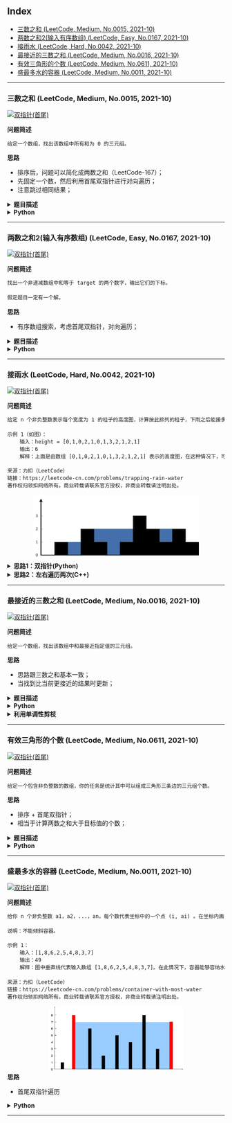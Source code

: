 Index
---
- [三数之和 (LeetCode, Medium, No.0015, 2021-10)](#三数之和-leetcode-medium-no0015-2021-10)
- [两数之和2(输入有序数组) (LeetCode, Easy, No.0167, 2021-10)](#两数之和2输入有序数组-leetcode-easy-no0167-2021-10)
- [接雨水 (LeetCode, Hard, No.0042, 2021-10)](#接雨水-leetcode-hard-no0042-2021-10)
- [最接近的三数之和 (LeetCode, Medium, No.0016, 2021-10)](#最接近的三数之和-leetcode-medium-no0016-2021-10)
- [有效三角形的个数 (LeetCode, Medium, No.0611, 2021-10)](#有效三角形的个数-leetcode-medium-no0611-2021-10)
- [盛最多水的容器 (LeetCode, Medium, No.0011, 2021-10)](#盛最多水的容器-leetcode-medium-no0011-2021-10)

---

### 三数之和 (LeetCode, Medium, No.0015, 2021-10)


[![双指针(首尾)](https://img.shields.io/badge/双指针(首尾)-lightgray.svg)](专题-双指针(首尾).md)

<!-- Tag: 双指针(首尾) -->

<summary><b>问题简述</b></summary> 

```text
给定一个数组，找出该数组中所有和为 0 的三元组。
```

<summary><b>思路</b></summary>

- 排序后，问题可以简化成两数之和（LeetCode-167）；
- 先固定一个数，然后利用首尾双指针进行对向遍历；
- 注意跳过相同结果；


<details><summary><b>题目描述</b></summary> 

```text
给你一个包含 n 个整数的数组 nums，判断 nums 中是否存在三个元素 a，b，c ，使得 a + b + c = 0 ？请你找出所有和为 0 且不重复的三元组。

注意：答案中不可以包含重复的三元组。

示例 1：
    输入：nums = [-1,0,1,2,-1,-4]
    输出：[[-1,-1,2],[-1,0,1]]

示例 2：
    输入：nums = []
    输出：[]

示例 3：
    输入：nums = [0]
    输出：[]

提示：
    0 <= nums.length <= 3000
    -10^5 <= nums[i] <= 10^5

来源：力扣（LeetCode）
链接：https://leetcode-cn.com/problems/3sum
著作权归领扣网络所有。商业转载请联系官方授权，非商业转载请注明出处。
```

</details>


<details><summary><b>Python</b></summary> 

```python
from typing import List

class Solution:
    def threeSum(self, nums: List[int]) -> List[List[int]]:
        
        # assert
        ret = []
        L = len(nums)
        if L < 3:
            return ret

        # 设置目标值
        target = 0
        # 排序
        nums = sorted(nums)

        for i in range(L - 2):  # 固定第一个数
            # 剪枝
            if i > 0 and nums[i] == nums[i - 1]: continue
            if nums[i] + nums[i + 1] + nums[i + 2] > target: break
            if nums[i] + nums[L - 2] + nums[L - 1] < target: continue

            # 设置左右指针
            l, r = i + 1, L - 1
            while l < r:

                s = nums[i] + nums[l] + nums[r]
                if s < target:
                    l += 1
                elif s > target:
                    r -= 1
                else:  # s == target
                    ret.append([nums[i], nums[l], nums[r]])

                    # 同时移动双指针
                    l += 1
                    r -= 1

                    # 如果跟上一个值相同，就跳过
                    while l < r and nums[l] == nums[l - 1]: l += 1
                    while l < r and nums[r] == nums[r + 1]: r -= 1

        return ret

```

</details>

---

### 两数之和2(输入有序数组) (LeetCode, Easy, No.0167, 2021-10)


[![双指针(首尾)](https://img.shields.io/badge/双指针(首尾)-lightgray.svg)](专题-双指针(首尾).md)

<!-- Tag: 双指针(首尾) -->

<summary><b>问题简述</b></summary>

```txt
找出一个非递减数组中和等于 target 的两个数字，输出它们的下标。

假定题目一定有一个解。
```

<summary><b>思路</b></summary>

- 有序数组搜索，考虑首尾双指针，对向遍历；

<details><summary><b>题目描述</b></summary>

```txt
给定一个已按照 非递减顺序排列 的整数数组 numbers ，请你从数组中找出两个数满足相加之和等于目标数 target 。

函数应该以长度为 2 的整数数组的形式返回这两个数的下标值。numbers 的下标 从 1 开始计数 ，所以答案数组应当满足 1 <= answer[0] < answer[1] <= numbers.length 。

你可以假设每个输入 只对应唯一的答案 ，而且你 不可以 重复使用相同的元素。

 
示例 1：
    输入：numbers = [2,7,11,15], target = 9
    输出：[1,2]
    解释：2 与 7 之和等于目标数 9 。因此 index1 = 1, index2 = 2 。
示例 2：
    输入：numbers = [2,3,4], target = 6
    输出：[1,3]
示例 3：
    输入：numbers = [-1,0], target = -1
    输出：[1,2]


提示：
    2 <= numbers.length <= 3 * 10^4
    -1000 <= numbers[i] <= 1000
    numbers 按 非递减顺序 排列
    -1000 <= target <= 1000
    仅存在一个有效答案

来源：力扣（LeetCode）
链接：https://leetcode-cn.com/problems/two-sum-ii-input-array-is-sorted
著作权归领扣网络所有。商业转载请联系官方授权，非商业转载请注明出处。
```

</details>


<details><summary><b>Python</b></summary>

```python
class Solution:
    def twoSum(self, numbers: List[int], target: int) -> List[int]:
        """"""
        lo, hi = 0, len(numbers) - 1

        while lo < hi:
            tmp = numbers[lo] + numbers[hi]

            if tmp < target:
                lo += 1
            elif tmp > target:
                hi -= 1
            else:
                return [lo + 1, hi + 1]
```

</details>

---

### 接雨水 (LeetCode, Hard, No.0042, 2021-10)


[![双指针(首尾)](https://img.shields.io/badge/双指针(首尾)-lightgray.svg)](专题-双指针(首尾).md)

<!-- Tag: 双指针(首尾) -->

<summary><b>问题简述</b></summary>

```txt
给定 n 个非负整数表示每个宽度为 1 的柱子的高度图，计算按此排列的柱子，下雨之后能接多少雨水。

示例 1（如图）：
    输入：height = [0,1,0,2,1,0,1,3,2,1,2,1]
    输出：6
    解释：上面是由数组 [0,1,0,2,1,0,1,3,2,1,2,1] 表示的高度图，在这种情况下，可以接 6 个单位的雨水（蓝色部分表示雨水）。 

来源：力扣（LeetCode）
链接：https://leetcode-cn.com/problems/trapping-rain-water
著作权归领扣网络所有。商业转载请联系官方授权，非商业转载请注明出处。
```

<div align="center"><img src="../_assets/rainwatertrap.png" height="150" /></div>


<details><summary><b>思路1：双指针(Python)</b></summary>

- 

```Python
class Solution:
    def trap(self, height: List[int]) -> int:
        """"""
        l, r = 0, len(height) - 1
        
        ans = 0
        max_l = max_r = 0  # 保存当前位置时，左右最高的柱子
        
        while l <= r:
            if height[l] <= height[r]:
                if height[l] > max_l:
                    max_l = height[l]
                else:
                    ans += max_l - height[l]
                l += 1
            else:
                if height[r] > max_r:
                    max_r = height[r]
                else:
                    ans += max_r - height[r]
                r -= 1
                
        return ans
``` 

</details>


<details><summary><b>思路2：左右遍历两次(C++)</b></summary>

```C++
class Solution {
public:
    int trap(vector<int>& H) {
        int n = H.size();
        
        vector<int> l_max(H);
        vector<int> r_max(H);
        
        for(int i=1; i<n; i++)
            l_max[i] = max(l_max[i-1], l_max[i]);
        
        for(int i=n-2; i>=0; i--)
            r_max[i] = max(r_max[i+1], r_max[i]);
        
        int ret = 0;
        for (int i=1; i<n-1; i++)
            ret += min(l_max[i], r_max[i]) - H[i];
        
        return ret;
    }
};
``` 

</details>

---

### 最接近的三数之和 (LeetCode, Medium, No.0016, 2021-10)


[![双指针(首尾)](https://img.shields.io/badge/双指针(首尾)-lightgray.svg)](专题-双指针(首尾).md)

<!-- Tag: 双指针(首尾) -->

<summary><b>问题简述</b></summary> 

```text
给定一个数组，找出该数组中和最接近指定值的三元组。
```

<summary><b>思路</b></summary> 

- 思路跟三数之和基本一致；
- 当找到比当前更接近的结果时更新；

<details><summary><b>题目描述</b></summary> 

```text
给定一个包括 n 个整数的数组 nums 和 一个目标值 target。找出 nums 中的三个整数，使得它们的和与 target 最接近。返回这三个数的和。假定每组输入只存在唯一答案。

示例：
    输入：nums = [-1,2,1,-4], target = 1
    输出：2
    解释：与 target 最接近的和是 2 (-1 + 2 + 1 = 2) 。

提示：
    3 <= nums.length <= 10^3
    -10^3 <= nums[i] <= 10^3
    -10^4 <= target <= 10^4

来源：力扣（LeetCode）
链接：https://leetcode-cn.com/problems/3sum-closest
著作权归领扣网络所有。商业转载请联系官方授权，非商业转载请注明出处。
```

</details>

<details><summary><b>Python</b></summary> 

```python
from typing import List

class Solution:
    def threeSumClosest(self, nums: List[int], target: int) -> int:
        """"""
        nums = sorted(nums)

        L = len(nums)
        ret = nums[0] + nums[1] + nums[2]  # 初始化，len(nums) >= 3
        for i in range(L - 2):

            # 跳过重复元素
            if i > 0 and nums[i] == nums[i - 1]:
                continue

            # 利用单调性剪纸
            min_s = nums[i] + nums[i + 1] + nums[i + 2]  # 最小和
            if min_s > target:
                if abs(min_s - target) < abs(ret - target):
                    ret = min_s
                break

            max_s = nums[i] + nums[L - 2] + nums[L - 1]  # 最大和
            if max_s < target:
                ret = max_s
                continue

            # 初始化双指针
            l, r = i + 1, L - 1
            while l < r:
                s = nums[i] + nums[l] + nums[r]
                if abs(s - target) < abs(ret - target):
                    ret = s

                if s < target:
                    l += 1
                    while l < r and nums[l] == nums[l - 1]: l += 1
                elif s > target:
                    r -= 1
                    while l < r and nums[r] == nums[r + 1]: r -= 1
                else:  # ret == target
                    return ret
        return ret

```

</details>

<details><summary><b>利用单调性剪枝</b></summary> 

- 在经过排序后，每轮迭代时，三数之和的最大值和最小值是确定的；
- 所以如果最小值比目标值大，那么后面无论怎么移动双指针，差值都只会越来越大；最大值比目标值小时同理；
- 代码细节：

    ```python
    # 剪枝：利用单调性
    min_s = nums[i] + nums[i + 1] + nums[i + 2]  # 最小和
    if min_s > target:  # 如果最小和也大于 target，则剩余部分的差值肯定越来越大
        # 容易忽略的一步，注意此时也是有可能出现答案的，比如 ret < 0 < min_s 时
        if abs(min_s - target) < abs(ret - target):
            ret = min_s
        break

    max_s = nums[i] + nums[L - 2] + nums[L - 1]  # 最大和
    if max_s < target:  # 如果最大和也小于 target，则剩余部分的差值肯定越来越大
        ret = max_s  # 此时 ret < max_s < target，所以 max_s 必然比当前 ret 更接近目标值
        continue
    ```

</details>

---

### 有效三角形的个数 (LeetCode, Medium, No.0611, 2021-10)


[![双指针(首尾)](https://img.shields.io/badge/双指针(首尾)-lightgray.svg)](专题-双指针(首尾).md)

<!-- Tag: 双指针(首尾) -->

<summary><b>问题简述</b></summary> 

```text
给定一个包含非负整数的数组，你的任务是统计其中可以组成三角形三条边的三元组个数。
```

<summary><b>思路</b></summary>

- 排序 + 首尾双指针；
- 相当于计算两数之和大于目标值的个数；


<details><summary><b>题目描述</b></summary> 

```text
给定一个包含非负整数的数组，你的任务是统计其中可以组成三角形三条边的三元组个数。

示例 1:
    输入: [2,2,3,4]
    输出: 3
    解释:
    有效的组合是: 
    2,3,4 (使用第一个 2)
    2,3,4 (使用第二个 2)
    2,2,3
注意:
    数组长度不超过1000。
    数组里整数的范围为 [0, 1000]。

来源：力扣（LeetCode）
链接：https://leetcode-cn.com/problems/valid-triangle-number
著作权归领扣网络所有。商业转载请联系官方授权，非商业转载请注明出处。

```

</details>


<details><summary><b>Python</b></summary> 

```python
class Solution:
    def triangleNumber(self, nums: List[int]) -> int:
        """"""
        nums = sorted(nums)
        
        cnt = 0
        for i in range(2, len(nums)):  # 注意：循环区间
            
            lo, hi = 0, i - 1
            while lo < hi:
                s = A[lo] + A[hi]
                
                if s > A[i]:
                    cnt += hi - lo  # 范围剪枝
                    hi -= 1
                else:
                    lo += 1
                    
        return cnt
```

</details>

---

### 盛最多水的容器 (LeetCode, Medium, No.0011, 2021-10)


[![双指针(首尾)](https://img.shields.io/badge/双指针(首尾)-lightgray.svg)](专题-双指针(首尾).md)

<!-- Tag: 双指针(首尾) -->

<summary><b>问题简述</b></summary>

```txt
给你 n 个非负整数 a1，a2，...，an，每个数代表坐标中的一个点 (i, ai) 。在坐标内画 n 条垂直线，垂直线 i 的两个端点分别为 (i, ai) 和 (i, 0) 。找出其中的两条线，使得它们与 x 轴共同构成的容器可以容纳最多的水。

说明：不能倾斜容器。

示例 1：
    输入：[1,8,6,2,5,4,8,3,7]
    输出：49 
    解释：图中垂直线代表输入数组 [1,8,6,2,5,4,8,3,7]。在此情况下，容器能够容纳水（表示为蓝色部分）的最大值为 49。

来源：力扣（LeetCode）
链接：https://leetcode-cn.com/problems/container-with-most-water
著作权归领扣网络所有。商业转载请联系官方授权，非商业转载请注明出处。
```

<div align="center"><img src="../_assets/question_11.jpeg" height="150" /></div>


<summary><b>思路</b></summary>

- 首尾双指针遍历


<details><summary><b>Python</b></summary>

```python
class Solution:
    def maxArea(self, height: List[int]) -> int:
        """"""
        l, r = 0, len(height) - 1
        ret = (r - l) * min(height[l], height[r])  # 初始化

        while l < r:
            if height[l] < height[r]:
                l += 1
            else:
                r -= 1
            
            tmp = (r - l) * min(height[l], height[r])
            ret = max(ret, tmp)
            
        return ret
```

</details>

---
